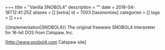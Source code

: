 +++
title = "Vanilla SNOBOL4"
description = ""
date = 2018-04-18T12:41:25Z
aliases = []
[extra]
id = 7003
[taxonomies]
categories = []
tags = []
+++

{{implementation|SNOBOL4}}
The original freeware SNOBOL4 interpreter for 16-bit DOS from Catspaw, Inc.

[http://www.snobol4.com Catspaw site]
